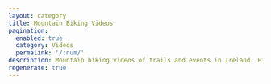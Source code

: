```yaml
---
layout: category
title: Mountain Biking Videos
pagination:
  enabled: true
  category: Videos
  permalink: '/:num/'
description: Mountain biking videos of trails and events in Ireland. First person footage as well as complete MTB video edits.
regenerate: true
---
```

